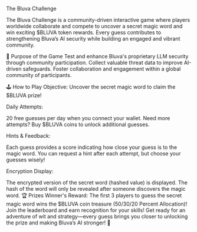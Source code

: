 The Bluva Challenge

The Bluva Challenge is a community-driven interactive game where players worldwide collaborate and compete to uncover a secret magic word and win exciting $BLUVA token rewards. Every guess contributes to strengthening Bluva’s AI security while building an engaged and vibrant community.

🎯 Purpose of the Game
Test and enhance Bluva's proprietary LLM security through community participation.
Collect valuable threat data to improve AI-driven safeguards.
Foster collaboration and engagement within a global community of participants.

🕹️ How to Play
Objective:
Uncover the secret magic word to claim the $BLUVA prize!

Daily Attempts:

20 free guesses per day when you connect your wallet.
Need more attempts? Buy $BLUVA coins to unlock additional guesses.

Hints & Feedback:

Each guess provides a score indicating how close your guess is to the magic word.
You can request a hint after each attempt, but choose your guesses wisely!

Encryption Display:

The encrypted version of the secret word (hashed value) is displayed.
The hash of the word will only be revealed after someone discovers the magic word.
🏆 Prizes
Winner's Reward: The first 3 players to guess the secret magic word wins the $BLUVA coin treasure (50/30/20 Percent Allocation)!
Join the leaderboard and earn recognition for your skills!
Get ready for an adventure of wit and strategy—every guess brings you closer to unlocking the prize and making Bluva’s AI stronger! 🎉
